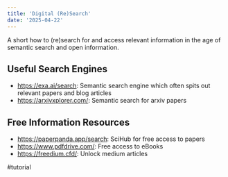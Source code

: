 ```yaml
---
title: 'Digital (Re)Search'
date: '2025-04-22'
---
```

A short how to (re)search for and access relevant information in the age of semantic search and open information.

## Useful Search Engines

- <https://exa.ai/search>: Semantic search engine which often spits out relevant papers and blog articles
- <https://arxivxplorer.com/>: Semantic search for arxiv papers

## Free Information Resources

- <https://paperpanda.app/search>: SciHub for free access to papers
- <https://www.pdfdrive.com/>: Free access to eBooks
- <https://freedium.cfd/>: Unlock medium articles

#tutorial

